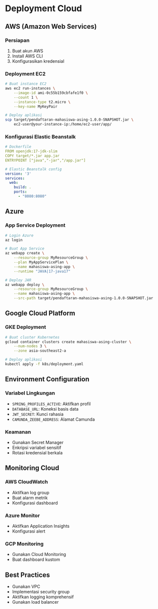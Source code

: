 # Deployment Cloud

## AWS (Amazon Web Services)

### Persiapan

1. Buat akun AWS
2. Install AWS CLI
3. Konfigurasikan kredensial

### Deployment EC2

```bash
# Buat instance EC2
aws ec2 run-instances \
    --image-id ami-0c55b159cbfafe1f0 \
    --count 1 \
    --instance-type t2.micro \
    --key-name MyKeyPair

# Deploy aplikasi
scp target/pendaftaran-mahasiswa-asing-1.0.0-SNAPSHOT.jar \
    ec2-user@your-instance-ip:/home/ec2-user/app/
```

### Konfigurasi Elastic Beanstalk

```yaml
# Dockerfile
FROM openjdk:17-jdk-slim
COPY target/*.jar app.jar
ENTRYPOINT ["java","-jar","/app.jar"]

# Elastic Beanstalk config
version: '3'
services:
  web:
    build: .
    ports:
      - "8080:8080"
```

## Azure

### App Service Deployment

```bash
# Login Azure
az login

# Buat App Service
az webapp create \
    --resource-group MyResourceGroup \
    --plan MyAppServicePlan \
    --name mahasiswa-asing-app \
    --runtime "JAVA|17-java17"

# Deploy JAR
az webapp deploy \
    --resource-group MyResourceGroup \
    --name mahasiswa-asing-app \
    --src-path target/pendaftaran-mahasiswa-asing-1.0.0-SNAPSHOT.jar
```

## Google Cloud Platform

### GKE Deployment

```bash
# Buat cluster Kubernetes
gcloud container clusters create mahasiswa-asing-cluster \
    --num-nodes 3 \
    --zone asia-southeast2-a

# Deploy aplikasi
kubectl apply -f k8s/deployment.yaml
```

## Environment Configuration

### Variabel Lingkungan

- `SPRING_PROFILES_ACTIVE`: Aktifkan profil
- `DATABASE_URL`: Koneksi basis data
- `JWT_SECRET`: Kunci rahasia
- `CAMUNDA_ZEEBE_ADDRESS`: Alamat Camunda

### Keamanan

- Gunakan Secret Manager
- Enkripsi variabel sensitif
- Rotasi kredensial berkala

## Monitoring Cloud

### AWS CloudWatch

- Aktifkan log group
- Buat alarm metrik
- Konfigurasi dashboard

### Azure Monitor

- Aktifkan Application Insights
- Konfigurasi alert

### GCP Monitoring

- Gunakan Cloud Monitoring
- Buat dashboard kustom

## Best Practices

- Gunakan VPC
- Implementasi security group
- Aktifkan logging komprehensif
- Gunakan load balancer
